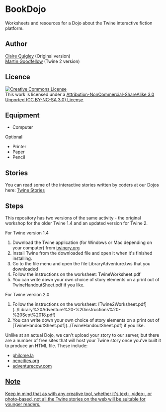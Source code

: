 # BookDojo
Worksheets and resources for a Dojo about the Twine interactive fiction platform.

## Author 
[Claire Quigley](https://github.com/alcluith) (Original version) <br/> 
[Martin Goodfellow](https://github.com/martincoderdojo) (Twine 2 version)


## Licence
<a rel="license" href="http://creativecommons.org/licenses/by-nc-sa/3.0/deed.en_US"><img alt="Creative Commons License" style="border-width:0" src="http://i.creativecommons.org/l/by-nc-sa/3.0/88x31.png" /></a><br />This work is licensed under a <a rel="license" href="http://creativecommons.org/licenses/by-nc-sa/3.0/">Attribution-NonCommercial-ShareAlike 3.0 Unported (CC BY-NC-SA 3.0) License</a>.

## Equipment
<ul>
  <li>Computer</li>
</ul>
Optional 
<ul>
  <li>Printer</li>
  <li>Paper</li>
  <li>Pencil</li>
</ul>

## Stories
You can read some of the interactive stories written by coders at our Dojos here: [Twine Stories](http://coderdojo.co/weewrite/)

## Steps
This repository has two versions of the same activity - the original workshop for the older Twine 1.4 and an updated version for Twine 2.

For Twine version 1.4
<ol>
  <li>Download the Twine application (for Windows or Mac depending on your computer) from  <a href="twinery.org">twinery.org</a></li>
  <li>Install Twine from the downloaded file and open it when it's finished installing.</li>
  <li>Go to the file menu and open the file LibraryAdventure.tws that you downloaded</li>
  <li>Follow the instructions on the worksheet: TwineWorksheet.pdf</li>
  <li>You can write down your own choice of story elements on a print out of TwineHandoutSheet.pdf if you like.</li>
  </ol>
  For Twine version 2.0
<ol>
  <li>Follow the instructions on the worksheet: 
   [Twine2Worksheet.pdf](../Library%20Adventure%20-%20instructions%20-%20Sept%2018.pdf)</li>
  <li>You can write down your own choice of story elements on a print out of [TwineHandoutSheet.pdf](../TwineHandoutSheet.pdf) if you like.</li>
  </ol>
Unlike at an actual Dojo, we can't upload your story to our server, but there are a number of free sites that will host your Twine story once you've built it to produce an HTML file.  These include:</li>
  <ul>
    <li><a href="http://www.philome.la/">philome.la</li>
    <li><a href="https://neocities.org/">neocities.org</li>
    <li><a href="http://adventurecow.com/">adventurecow.com</li>
  </ul>


## Note
Keep in mind that as with any creative tool,  whether it's text-, video-, or photo-based, not all the Twine stories on the web will be suitable for younger readers. 



